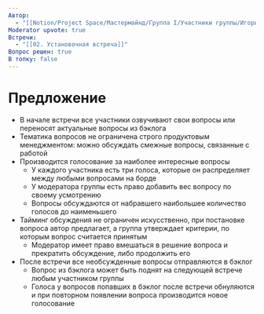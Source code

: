 ```yaml
---
Автор:
  - "[[Notion/Project Space/Мастермайнд/Группа I/Участники группы/Игорь Алексеенко/Игорь Алексеенко\\|Игорь Алексеенко]]"
Moderator upvote: true
Встречи:
  - "[[02. Установочная встреча]]"
Вопрос решен: true
В топку: false
---
```

# Предложение

- В начале встречи все участники озвучивают свои вопросы или переносят актуальные вопросы из бэклога
- Тематика вопросов не ограничена строго продуктовым менеджментом: можно обсуждать смежные вопросы, связанные с работой
- Производится голосование за наиболее интересные вопросы
    - У каждого участника есть три голоса, которые он распределяет между любыми вопросами на борде
    - У модератора группы есть право добавить вес вопросу по своему усмотрению
    - Вопросы обсуждаются от набравшего наибольшее количество голосов до наименьшего
- Тайминг обсуждения не ограничен искусственно, при постановке вопроса автор предлагает, а группа утверждает критерии, по которым вопрос считается принятым
    - Модератор имеет право вмешаться в решение вопроса и прекратить обсуждение, либо продолжить его
- После встречи все необсужденные вопросы отправляются в бэклог
    - Вопрос из бэклога может быть поднят на следующей встрече любым участником группы
    - Голоса у вопросов попавших в бэклог после встречи обнуляются и при повторном появлении вопроса производится новое голосование